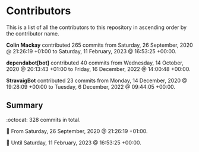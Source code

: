 # Contributors

This is a list of all the contributors to this repository in ascending order by the contributor name.

**Colin Mackay** contributed 265 commits from Saturday, 26 September, 2020 @ 21:26:19 +01:00 to Saturday, 11 February, 2023 @ 16:53:25 +00:00.

**dependabot[bot]** contributed 40 commits from Wednesday, 14 October, 2020 @ 20:13:43 +01:00 to Friday, 16 December, 2022 @ 14:00:48 +00:00.

**StravaigBot** contributed 23 commits from Monday, 14 December, 2020 @ 19:28:09 +00:00 to Tuesday, 6 December, 2022 @ 09:44:05 +00:00.

## Summary

:octocat: 328 commits in total.

:date: From Saturday, 26 September, 2020 @ 21:26:19 +01:00.

:date: Until Saturday, 11 February, 2023 @ 16:53:25 +00:00.

